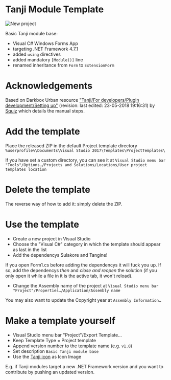 # Tanji Module Template
![New project](New%20project.png)

Basic Tanji module base:
- Visual C# Windows Forms App
- targeting .NET Framework 4.7.1
- added `using` directives
- added mandatory `[Module()]` line
- renamed inheritance from `Form` to `ExtensionForm`

# Acknowledgements
Based on Darkbox Urban resource ["Tanji/For developers/Plugin development/Setting up"](https://urban.darkbox.nl/tanji/develop/7) (revision: last edited: 23-05-2018 19:16:31) by [Squiz](https://urban.darkbox.nl/account/Squiz) which details the manual steps.

# Add the template
Place the released ZIP in the default Project template directory `%userprofile%\Documents\Visual Studio 2017\Templates\ProjectTemplates\`

If you have set a custom directory, you can see it at `Visual Studio menu bar "Tools"/Options…/Projects and Solutions/Locations/User project templates location`

# Delete the template
The reverse way of how to add it: simply delete the ZIP.

# Use the template
- Create a new project in Visual Studio
- Choose the "Visual C#" category in which the template should appear as last in the list
- Add the dependencys Sulakore and Tangine!

If you open Form1.cs before adding the dependencys it will fuck you up. If so, add the dependencys *then* and *close and reopen* the solution (if you only open it while a file in it is the active tab, it won't reload).

- Change the Assembly name of the project at `Visual Studio menu bar "Project"/Properties…/Application/Assembly name`

You may also want to update the Copyright year at `Assembly Information…`
# Make a template yourself
- Visual Studio menu bar "Project"/Export Template…
- Keep Template Type = Project template
- Append version number to the template name (e.g. `v1.0`)
- Set description `Basic Tanji module base`
- Use the [Tanji icon](https://github.com/ArachisH/Tanji/blob/master/Tanji/Resources/Tanji_256.ico) as Icon Image

E.g. if Tanji modules target a new .NET Framework version and you want to contribute by pushing an updated version.
